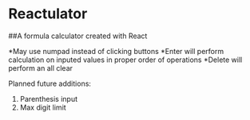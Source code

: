 # Reactulator

##A formula calculator created with React

*May use numpad instead of clicking buttons
*Enter will perform calculation on inputed values in proper order of operations
*Delete will perform an all clear

Planned future additions:

1. Parenthesis input
2. Max digit limit